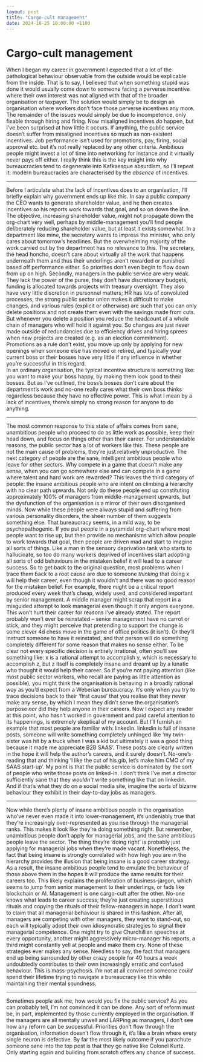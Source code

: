 ```yaml
---
layout: post
title: "Cargo-cult management"
date: 2024-10-25 10:00:00 +1100
---
```


# Cargo-cult management

When I began my career in government I expected that a lot of the pathological behaviour observable from the outside would be explicable from the inside. That is to say, I believed that when something stupid was done it would usually come down to someone facing a perverse incentive where their own interest was not aligned with that of the broader organisation or taxpayer. The solution would simply be to design an organisation where workers don’t face those perverse incentives any more. The remainder of the issues would simply be due to incompetence, only fixable through hiring and firing. 
Now misaligned incentives *do* happen, but I’ve been surprised at how little it occurs. If anything, the public service doesn’t suffer from misaligned incentives so much as non-existent incentives. Job performance isn’t used for promotions, pay, firing, social approval etc. but it’s not really replaced by any other criteria. Ambitious people might invest a lot of time into networking for instance and it virtually never pays off either. 
I really think this is the key insight into why bureaucracies tend to degenerate into Kafkaesque absurdism, so I’ll repeat it: modern bureaucracies are characterised by the *absence* of incentives.
***
Before I articulate what the lack of incentives does to an organisation, I’ll briefly explain why government ends up like this. In say a public company the CEO wants to generate shareholder value, and he then creates incentives so his reports work towards that goal, and so on down the line. The objective, increasing shareholder value, might not propagate down the org-chart very well, perhaps by middle-management you’ll find people deliberately reducing shareholder value, but at least it exists somewhat. 
In a department like mine, the secretary wants to impress the minister, who only cares about tomorrow’s headlines. But the overwhelming majority of the work carried out by the department has no relevance to this. The secretary, the head honcho, doesn’t care about virtually all the work that happens underneath them and thus their underlings aren’t rewarded or punished based off performance either. So priorities don’t even begin to flow down from up on high.
Secondly, managers in the public service are very weak. They lack the power of the purse, they don’t have discretionary budgets, funding is allocated towards projects with treasury oversight. They also have very little discretion in personnel matters; HR has lots of convoluted processes, the strong public sector union makes it difficult to make changes, and various rules (explicit or otherwise) are such that you can only delete positions and not create them even with the savings made from cuts. But whenever you delete a position you reduce the headcount of a whole chain of managers who will hold it against you. So changes are just never made outside of redundancies due to efficiency drives and hiring sprees when new projects are created (e.g. as an election commitment). Promotions as a rule don’t exist, you move up only by applying for new openings when someone else has moved or retired, and typically your current boss or their bosses have very little if any influence in whether you’re successful in this regard.  
In an ordinary organisation, the typical incentive structure is something like: you want to make your boss happy, by making them look good to their bosses. But as I’ve outlined, the boss’s bosses don’t care about the department’s work and no-one really cares what their own boss thinks regardless because they have no effective power. This is what I mean by a lack of incentives, there’s simply no strong reason for anyone to do anything. 
***
The most common response to this state of affairs comes from sane, unambitious people who proceed to do as little work as possible, keep their head down, and focus on things other than their career. For understandable reasons, the public sector has a lot of workers like this. These people are not the main cause of problems, they’re just relatively unproductive. 
The next category of people are the sane, intelligent ambitious people who leave for other sectors. Why compete in a game that doesn’t make any sense, when you can go somewhere else and can compete in a game where talent and hard work are rewarded?
This leaves the third category of people: the insane ambitious people who are intent on climbing a hierarchy with no clear path upwards. Not only do these people end up constituting approximately 100% of managers from middle-management upwards, but the dysfunction of the organisation is a mirror of their own disorganised minds.
Now while these people were always stupid and suffering from various personality disorders, the sheer number of them suggests something else. That bureaucracy seems, in a mild way, to be psychopathogenic. If you put people in a pyramidal org-chart where most people want to rise up, but then provide no mechanisms which allow people to work towards that goal, then people are driven mad and start to imagine all sorts of things. Like a man in the sensory deprivation tank who starts to hallucinate, so too do many workers deprived of incentives start adopting all sorts of odd behaviours in the mistaken belief it will lead to a career success.
So to get back to the original question, most problems when I trace them back to a root cause are due to someone *thinking* that doing x will help their career, even though it wouldn’t and there was no good reason for the mistaken belief. For example, there might be a critical report produced every week that’s cheap, widely used, and considered important by senior management. A middle manager might scrap that report in a misguided attempt to look managerial even though it only angers everyone. This won’t hurt their career for reasons I’ve already stated. The report probably won’t ever be reinstated – senior management have no carrot or stick, and they might perceive that pretending to support the change is some clever 4d chess move in the game of office politics (it isn’t). Or they’ll instruct someone to have it reinstated, and that person will do something completely different for some reason that makes no sense either.
To be clear not every specific decision is entirely irrational, often you’ll see something like: x is a rational attempt to accomplish y, which is necessary to accomplish z, but z itself is completely insane and dreamt up by a lunatic who thought it would help their career. So if you’re not paying attention (like most public sector workers, who recall are paying as little attention as possible), you might think the organisation is behaving in a broadly rational way as you’d expect from a Weberian bureaucracy. It’s only when you try to trace decisions back to their ‘first cause’ that you realise that they never make any sense, by which I mean they didn’t serve the organisation’s purpose *nor* did they help anyone in their careers.
Now I expect any reader at this point, who hasn’t worked in government and paid careful attention to its happenings, is extremely skeptical of my account. But I’ll furnish an example that most people are familiar with: linkedin. linkedin is full of insane posts, someone will write something completely unhinged like ‘my twin-sister was hit by a truck when I was a kid but ultimately it was a good thing because it made me appreciate B2B SAAS’. These posts are clearly written in the hope it will help the author’s careers, and it surely doesn’t. No-one’s reading that and thinking ‘I like the cut of his gib, let’s make him CMO of my SAAS start-up’.  My point is that the public service is dominated by the sort of people who write those posts on linked-in. I don’t think I’ve met a director sufficiently sane that they *wouldn’t* write something like that on linkedin. And if that’s what they do on a social media site, imagine the sorts of bizarre behaviour they exhibit in their day-to-day jobs as managers. 
***
Now while there’s plenty of insane ambitious people in the organisation who’ve never even made it into lower-management, it’s undeniably true that they’re increasingly over-represented as you rise through the managerial ranks. This makes it look like they’re doing something right. But remember, unambitious people don’t apply for managerial jobs, and the sane ambitious people leave the sector. The thing they’re ‘doing right’ is probably just applying for managerial jobs when they’re made vacant. Nonetheless, the fact that being insane is strongly correlated with how high you are in the hierarchy provides the illusion that being insane is a good career strategy. As a result, the insane ambitious people tend to emulate the behaviour of those above them in the hopes it will produce the same results for their careers too.
This likely explains the proliferation of business-jargon, which seems to jump from senior management to their underlings, or fads like blockchain or AI. Management is one cargo-cult after the other. No-one knows what leads to career success; they’re just creating superstitious rituals and copying the rituals of their fellow-managers in hope.
I don’t want to claim that all managerial behaviour is shared in this fashion. After all, managers are competing with other managers, they want to stand-out, so each will typically adopt their own idiosyncratic strategies to signal their managerial competence. One might try to give Churchillian speeches at every opportunity, another might aggressively micro-manager his reports, a third might constantly yell at people and make them cry. None of these strategies ever makes any sense.
Needless to say, the fact that managers end up being surrounded by other crazy people for 40 hours a week undoubtedly contributes to their own increasingly erratic and confused behaviour. This is mass-psychosis. I’m not at all convinced someone *could* spend their lifetime trying to navigate a bureaucracy like this while maintaining their mental soundness. 
***
Sometimes people ask me, how would you fix the public service? As you can probably tell, I’m not convinced it can be done. Any sort of reform must be, in part, implemented by those currently employed in the organisation. If the managers are all mentally unwell and LARPing as managers, I don’t see how any reform can be successful. Priorities don’t flow through the organisation, information doesn’t flow through it, it’s like a brain where every single neuron is defective.
By far the most likely outcome if you parachute someone sane into the top post is that they go native like Colonel Kurtz. Only starting again and building from scratch offers any chance of success.  
